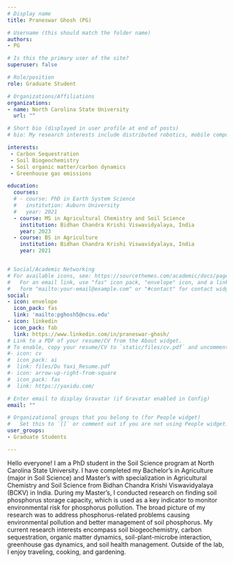 ```yaml
---
# Display name
title: Praneswar Ghosh (PG)

# Username (this should match the folder name)
authors:
- PG

# Is this the primary user of the site?
superuser: false

# Role/position
role: Graduate Student

# Organizations/Affiliations
organizations:
- name: North Carolina State University
  url: ""

# Short bio (displayed in user profile at end of posts)
# bio: My research interests include distributed robotics, mobile computing and programmable matter.

interests:
 - Carbon Sequestration
 - Soil Biogeochemistry
 - Soil organic matter/carbon dynamics
 - Greenhouse gas emissions

education:
  courses:
  # - course: PhD in Earth System Science
  #   institution: Auburn University
  #   year: 2021
  - course: MS in Agricultural Chemistry and Soil Science
    institution: Bidhan Chandra Krishi Viswavidyalaya, India
    year: 2023
  - course: BS in Agriculture
    institution: Bidhan Chandra Krishi Viswavidyalaya, India
    year: 2021


# Social/Academic Networking
# For available icons, see: https://sourcethemes.com/academic/docs/page-builder/#icons
#   For an email link, use "fas" icon pack, "envelope" icon, and a link in the
#   form "mailto:your-email@example.com" or "#contact" for contact widget.
social:
- icon: envelope
  icon_pack: fas
  link: 'mailto:pghosh5@ncsu.edu'
- icon: linkedin
  icon_pack: fab
  link: https://www.linkedin.com/in/praneswar-ghosh/
# Link to a PDF of your resume/CV from the About widget.
# To enable, copy your resume/CV to `static/files/cv.pdf` and uncomment the lines below.
#- icon: cv
#  icon_pack: ai
#  link: files/Du Yaxi_Resume.pdf
#- icon: arrow-up-right-from-square
#  icon_pack: fas
#  link: https://yaxidu.com/

# Enter email to display Gravatar (if Gravatar enabled in Config)
email: ""

# Organizational groups that you belong to (for People widget)
#   Set this to `[]` or comment out if you are not using People widget.
user_groups:
- Graduate Students

---
```


Hello everyone! I am a PhD student in the Soil Science program at North Carolina State University. I have completed my Bachelor’s in Agriculture (major in Soil Science) and Master’s with specialization in Agricultural Chemistry and Soil Science from Bidhan Chandra Krishi Viswavidyalaya (BCKV) in India. During my Master’s, I conducted research on finding soil phosphorus storage capacity, which is used as a key indicator to monitor environmental risk for phosphorus pollution. The broad picture of my research was to address phosphorus-related problems causing environmental pollution and better management of soil phosphorus. My current research interests encompass soil biogeochemistry, carbon sequestration, organic matter dynamics, soil-plant-microbe interaction, greenhouse gas dynamics, and soil health management. Outside of the lab, I enjoy traveling, cooking, and gardening.
